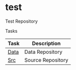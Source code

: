 # test
Test Repository


  Tasks
  
  Task   | Description
  ------ | -------------
  [Data](../../tree/data) | Data Repository
  [Src](https://github.com/uniapi/test/tree/src) | Source Repository
